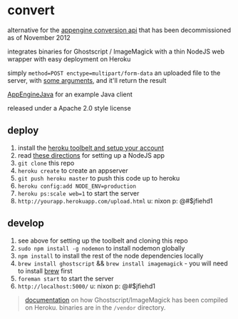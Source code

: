 convert
=======

alternative for the [appengine conversion api](https://developers.google.com/appengine/docs/java/conversion/) that has been decommissioned as of November 2012

integrates binaries for Ghostscript / ImageMagick with a thin NodeJS web wrapper with easy deployment on Heroku

simply ```method=POST enctype=multipart/form-data``` an uploaded file to the server, with [some arguments](https://github.com/lookfirst/convert/blob/master/public/upload.html), and it'll return the result

[AppEngineJava](https://github.com/lookfirst/convert/wiki/AppEngineJava) for an example Java client

released under a Apache 2.0 style license

deploy
------

1. install the [heroku toolbelt and setup your account](https://devcenter.heroku.com/articles/quickstart)
1. read [these directions](https://devcenter.heroku.com/articles/nodejs) for setting up a NodeJS app
1. ```git clone``` this repo
1. ```heroku create``` to create an appserver
1. ```git push heroku master``` to push this code up to heroku
1. ```heroku config:add NODE_ENV=production```
1. ```heroku ps:scale web=1``` to start the server
1. ```http://yourapp.herokuapp.com/upload.html``` u: nixon p: @#$jfiehd1

develop
-------

1. see above for setting up the toolbelt and cloning this repo
1. ```sudo npm install -g nodemon``` to install nodemon globally
1. ```npm install``` to install the rest of the node dependencies locally
1. ```brew install ghostscript``` && ```brew install imagemagick``` - you will need to install [brew](http://mxcl.github.com/homebrew/) first
1. ```foreman start``` to start the server
1. ```http://localhost:5000/``` u: nixon p: @#$jfiehd1

> [documentation](https://github.com/lookfirst/convert/wiki/Compile) on how Ghostscript/ImageMagick has been compiled on Heroku. binaries are in the ```/vendor``` directory.